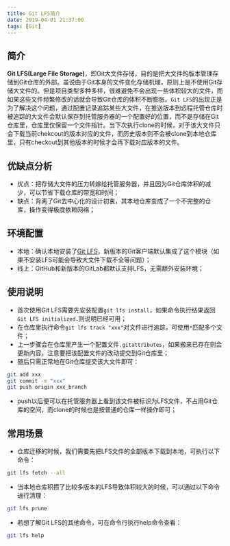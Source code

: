 ```yaml
---
title: Git LFS简介
date: 2019-04-01 21:37:00
tags: [Git]
---
```


## 简介

**Git LFS(Large File Storage)**，即Git大文件存储，目的是把大文件的版本管理存储到Git仓库的外部。虽说由于Git本身的文件变化存储机理，原则上是不使用Git存储大文件的。但是项目类型多种多样，很难避免不会出现一些体积较大的文件，而如果这些文件频繁修改的话就会导致Git仓库的体积不断膨胀。`Git LFS`的出现正是为了解决这个问题，通过配置记录追踪某些大文件，在推送版本到远程托管仓库时被追踪的大文件会默认保存到托管服务器的一个配置好的位置，而不是存储在Git仓库里，仓库里仅保留一个文件指针。当下次执行clone的时候，对于该大文件只会下载当前chekcout的版本对应的文件，而历史版本则不会被clone到本地仓库里，只有checkout到其他版本的时候才会再下载对应版本的文件。

## 优缺点分析

- 优点：把存储大文件的压力转嫁给托管服务器，并且因为Git仓库体积的减少，可以节省下载仓库的带宽和时间；
- 缺点：背离了Git去中心化的设计初衷，其本地仓库变成了一个不完整的仓库，操作变得极度依赖网络；

## 环境配置

- 本地：确认本地安装了[Git LFS](https://git-lfs.github.com)，新版本的Git客户端默认集成了这个模块（如果不安装LFS可能会导致大文件下载不全等问题）；
- 线上：GitHub和新版本的GitLab都默认支持LFS，无需额外安装环境；

## 使用说明

- 首次使用Git LFS需要先安装配置`git lfs install`，如果命令执行结果返回`Git LFS initialized.`则说明已经可用；
- 在仓库里执行命令`git lfs track "xxx"`对文件进行追踪，可使用`*`匹配多个文件；
- 上一步骤会在仓库里产生一个配置文件`.gitattributes`，如果搬来已存在则会更新内容，注意要把该配置文件的改动提交到Git仓库里；
- 随后只需正常地在Git仓库提交该大文件即可：

```bash
git add xxx
git commit -m "xxx"
git push origin xxx_branch
```

- push以后便可以在托管服务器上看到该文件被标识为LFS文件，不占用Git仓库的空间，而clone的时候也是按普通的仓库一样操作即可；

## 常用场景

- 仓库迁移的时候，我们需要先把LFS文件的全部版本下载到本地，可执行以下命令：

```bash
git lfs fetch --all
```

- 当本地仓库积攒了比较多版本的LFS导致体积较大的时候，可以通过以下命令进行清理：

```bash
git lfs prune
```

- 若想了解Git LFS的其他命令，可在命令行执行help命令查看：

```bash
git lfs help
```
